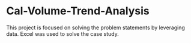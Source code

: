 # Cal-Volume-Trend-Analysis
This project is focused on solving the problem statements by leveraging data. Excel was used to solve the case study.
